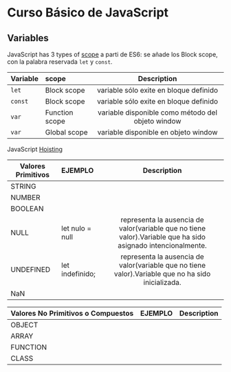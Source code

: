 # Curso Básico de JavaScript



## Variables

JavaScript has 3 types of [scope](https://www.w3schools.com/js/js_scope.asp)
a parti de ES6: se añade los Block scope, con la palabra reservada `let` y `const`.

| Variable |  scope                  | Description                                        |
|----------|:------------------------|:--------------------------------------------------:|
|  `let`   |     Block scope         | variable sólo exite en bloque definido             |
|  `const` |     Block scope         | variable sólo exite en bloque definido             |
|  `var`   |     Function scope      | variable disponible como método del objeto window  |
|  `var`   |     Global scope        | variable disponible en objeto window               |


JavaScript [Hoisting](https://www.w3schools.com/js/js_hoisting.asp)



|Valores Primitivos |	EJEMPLO                |	Description                                                              |
|-------------------|:-------------------------|:---------------------------------------------------------------------------:|
|STRING             |	                       |	                                                                         |
|NUMBER             |	                       |	                                                                         |
|BOOLEAN	        |	                       |	                                                                         |
|NULL               |let nulo = null           |representa la ausencia de valor(variable que no tiene valor).Variable que ha sido asignado intencionalmente.| 
|UNDEFINED          |let indefinido;           |representa la ausencia de valor(variable que no tiene valor).Variable que no ha sido inicializada.|
|NaN                |	           |	                                                                                   |
                     



|Valores No Primitivos o Compuestos|	EJEMPLO    |	Description   |
|----------------------------------|:--------------|:----------------:|
|OBJECT                            |	       	   |                  |
|ARRAY                             |	           |                  |
|FUNCTION	                       |               |                  |
| CLASS                            |	           |                  |
                   